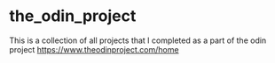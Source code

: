 # the_odin_project
This is a collection of all projects that I completed as a part of the odin project https://www.theodinproject.com/home
